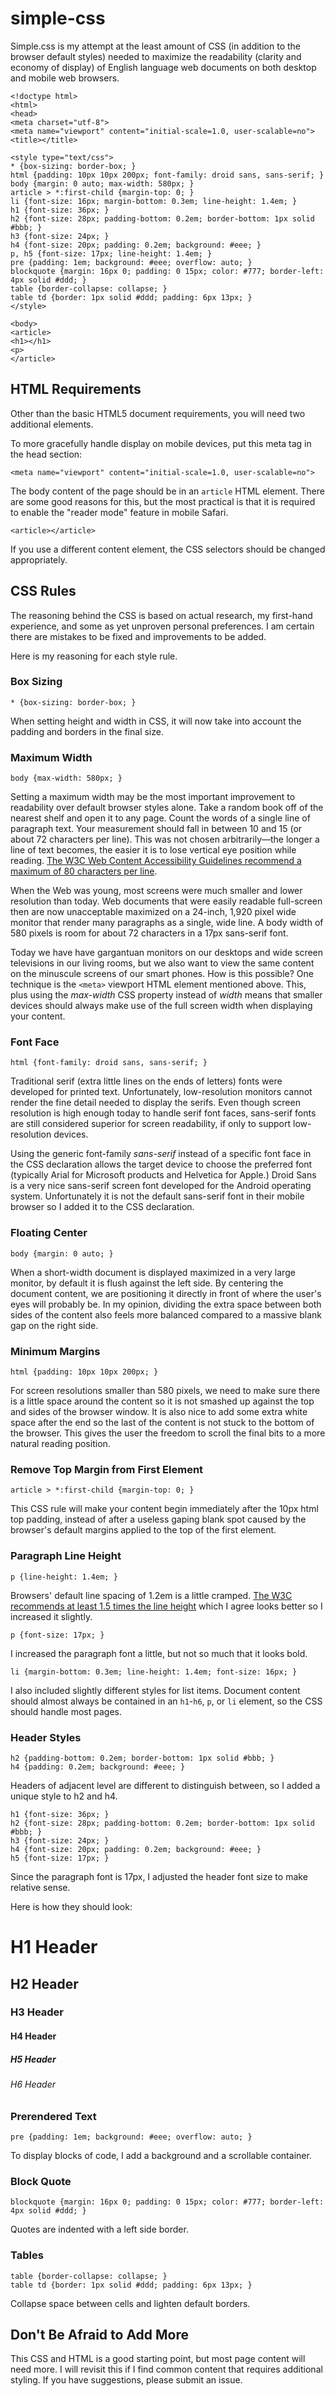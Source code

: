 simple-css
==========

Simple.css is my attempt at the least amount of CSS (in addition to the browser default styles) needed to maximize the readability (clarity and economy of display) of English language web documents on both desktop and mobile web browsers.

    <!doctype html>
    <html>
    <head>
    <meta charset="utf-8">
    <meta name="viewport" content="initial-scale=1.0, user-scalable=no">
    <title></title>

    <style type="text/css">
    * {box-sizing: border-box; }
    html {padding: 10px 10px 200px; font-family: droid sans, sans-serif; }
    body {margin: 0 auto; max-width: 580px; }
    article > *:first-child {margin-top: 0; }
    li {font-size: 16px; margin-bottom: 0.3em; line-height: 1.4em; }
    h1 {font-size: 36px; }
    h2 {font-size: 28px; padding-bottom: 0.2em; border-bottom: 1px solid #bbb; }
    h3 {font-size: 24px; }
    h4 {font-size: 20px; padding: 0.2em; background: #eee; }
    p, h5 {font-size: 17px; line-height: 1.4em; }
    pre {padding: 1em; background: #eee; overflow: auto; }
    blockquote {margin: 16px 0; padding: 0 15px; color: #777; border-left: 4px solid #ddd; }
    table {border-collapse: collapse; }
    table td {border: 1px solid #ddd; padding: 6px 13px; }
    </style>

    <body>
    <article>
    <h1></h1>
    <p>
    </article>

HTML Requirements
-----------------

Other than the basic HTML5 document requirements, you will need two additional elements.

To more gracefully handle display on mobile devices, put this meta tag in the head section:

    <meta name="viewport" content="initial-scale=1.0, user-scalable=no">

The body content of the page should be in an `article` HTML element. There are some good reasons for this, but the most practical is that it is required to enable the "reader mode" feature in mobile Safari.

    <article></article>

If you use a different content element, the CSS selectors should be changed appropriately.

CSS Rules
---------

The reasoning behind the CSS is based on actual research, my first-hand experience, and some as yet unproven personal preferences. I am certain there are mistakes to be fixed and improvements to be added.

Here is my reasoning for each style rule.

### Box Sizing

    * {box-sizing: border-box; }

When setting height and width in CSS, it will now take into account the padding and borders in the final size.

### Maximum Width

    body {max-width: 580px; }

Setting a maximum width may be the most important improvement to readability over default browser styles alone. Take a random book off of the nearest shelf and open it to any page. Count the words of a single line of paragraph text. Your measurement should fall in between 10 and 15 (or about 72 characters per line). This was not chosen arbitrarily&mdash;the longer a line of text becomes, the easier it is to lose vertical eye position while reading. <a href="http://www.w3.org/TR/2008/REC-WCAG20-20081211/#visual-audio-contrast-visual-presentation">The W3C Web Content Accessibility Guidelines recommend a maximum of 80 characters per line</a>.

When the Web was young, most screens were much smaller and lower resolution than today. Web documents that were easily readable full-screen then are now unacceptable maximized on a 24-inch, 1,920 pixel wide monitor that render many paragraphs as a single, wide line. A body width of 580 pixels is room for about 72 characters in a 17px sans-serif font.

Today we have have gargantuan monitors on our desktops and wide screen televisions in our living rooms, but we also want to view the same content on the minuscule screens of our smart phones. How is this possible? One technique is the <code>&lt;meta&gt;</code> viewport HTML element mentioned above. This, plus using the <var>max-width</var> CSS property instead of <var>width</var> means that smaller devices should always make use of the full screen width when displaying your content.

### Font Face

    html {font-family: droid sans, sans-serif; }

Traditional serif (extra little lines on the ends of letters) fonts were developed for printed text. Unfortunately, low-resolution monitors cannot render the fine detail needed to display the serifs. Even though screen resolution is high enough today to handle serif font faces, sans-serif fonts are still considered superior for screen readability, if only to support low-resolution devices.

Using the generic font-family <var>sans-serif</var> instead of a specific font face in the CSS declaration allows the target device to choose the preferred font (typically Arial for Microsoft products and Helvetica for Apple.) Droid Sans is a very nice sans-serif screen font developed for the Android operating system. Unfortunately it is not the default sans-serif font in their mobile browser so I added it to the CSS declaration.

### Floating Center

    body {margin: 0 auto; }

When a short-width document is displayed maximized in a very large monitor, by default it is flush against the left side. By centering the document content, we are positioning it directly in front of where the user's eyes will probably be. In my opinion, dividing the extra space between both sides of the content also feels more balanced compared to a massive blank gap on the right side.

### Minimum Margins

    html {padding: 10px 10px 200px; }

For screen resolutions smaller than 580 pixels, we need to make sure there is a little space around the content so it is not smashed up against the top and sides of the browser window. It is also nice to add some extra white space after the end so the last of the content is not stuck to the bottom of the browser. This gives the user the freedom to scroll the final bits to a more natural reading position.

### Remove Top Margin from First Element

    article > *:first-child {margin-top: 0; }

This CSS rule will make your content begin immediately after the 10px html top padding, instead of after a useless gaping blank spot caused by the browser's default margins applied to the top of the first element.

### Paragraph Line Height

    p {line-height: 1.4em; }

Browsers' default line spacing of 1.2em is a little cramped. <a href="http://www.w3.org/TR/2008/REC-WCAG20-20081211/#visual-audio-contrast-visual-presentation">The W3C recommends at least 1.5 times the line height</a> which I agree looks better so I increased it slightly.

    p {font-size: 17px; }

I increased the paragraph font a little, but not so much that it looks bold.

    li {margin-bottom: 0.3em; line-height: 1.4em; font-size: 16px; }

I also included slightly different styles for list items. Document content should almost always be contained in an `h1`-`h6`, `p`, or `li` element, so the CSS should handle most pages.

### Header Styles

    h2 {padding-bottom: 0.2em; border-bottom: 1px solid #bbb; }
    h4 {padding: 0.2em; background: #eee; }

Headers of adjacent level are different to distinguish between, so I added a unique style to h2 and h4.

    h1 {font-size: 36px; }
    h2 {font-size: 28px; padding-bottom: 0.2em; border-bottom: 1px solid #bbb; }
    h3 {font-size: 24px; }
    h4 {font-size: 20px; padding: 0.2em; background: #eee; }
    h5 {font-size: 17px; }

Since the paragraph font is 17px, I adjusted the header font size to make relative sense.

Here is how they should look:

# H1 Header

## H2 Header

### H3 Header

#### H4 Header

##### H5 Header

###### H6 Header

### Prerendered Text

    pre {padding: 1em; background: #eee; overflow: auto; }

To display blocks of code, I add a background and a scrollable container.

### Block Quote

    blockquote {margin: 16px 0; padding: 0 15px; color: #777; border-left: 4px solid #ddd; }

Quotes are indented with a left side border.

### Tables

    table {border-collapse: collapse; }
    table td {border: 1px solid #ddd; padding: 6px 13px; }

Collapse space between cells and lighten default borders.

Don't Be Afraid to Add More
---------------------------

This CSS and HTML is a good starting point, but most page content will need more. I will revisit this if I find common content that requires additional styling. If you have suggestions, please submit an issue.
